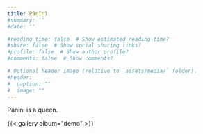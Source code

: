 ```yaml
---
title: Pāṇīṇī
#summary: ''
#date: ''

#reading_time: false  # Show estimated reading time?
#share: false  # Show social sharing links?
#profile: false  # Show author profile?
#comments: false  # Show comments?

# Optional header image (relative to `assets/media/` folder).
#header:
#  caption: ""
#  image: ""
---
```


Panini is a queen.

{{< gallery album="demo" >}}
